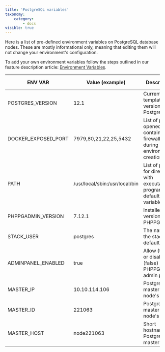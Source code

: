 ```yaml
---
title: 'PostgreSQL variables'
taxonomy:
    category:
        - docs
visible: true
---
```


Here is a list of pre-defined environment variables on PostgreSQL database nodes. These are mostly informational only, meaning that editing them will not change your environment's configuration.

To add your own environment variables follow the steps outlined in our feature description article: [Environment Variables](/features/environment-variables).


|ENV VAR|Value (example)|Description|Informational only|
|-----------|-----------|-----------|----------|
|POSTGRES_VERSION|12.1|Current template version for PostgreSQL.|Yes|
|DOCKER_EXPOSED_PORT|7979,80,21,22,25,5432|List of ports opened via container firewall during environment creation.|Yes|
|PATH|/usr/local/sbin:/usr/local/bin|List of paths for directories with executable program files, default shell variable.|Yes|
|PHPPGADMIN_VERSION|7.12.1|Installed version of PHPPGAdmin.|Yes|
|STACK_USER|postgres|The name of the stack’s default user.|Yes|
|ADMINPANEL_ENABLED|true|Allow (true) or disable use (false) of PHPPGAdmin admin panel.|No|
|MASTER_IP|10.10.114.106|PostgreSQL master node's IP.|Yes|
|MASTER_ID|221063|PostgreSQL master node's ID.|Yes|
|MASTER_HOST|node221063|Short hostname for PostgreSQL master node.|Yes|
